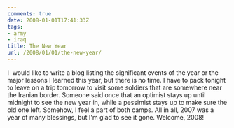 ```yaml
---
comments: true
date: 2008-01-01T17:41:33Z
tags:
- army
- iraq
title: The New Year
url: /2008/01/01/the-new-year/
---
```


<p>I  would like to write a blog listing the significant events of the year or the major lessons I learned this year, but there is no time. I have to pack tonight to leave on a trip tomorrow to visit some soldiers that are somewhere near the Iranian border. Someone said once that an optimist stays up until midnight to see the new year in, while a pessimist stays up to make sure the old one left. Somehow, I feel a part of both camps. All in all, 2007 was a year of many blessings, but I'm glad to see it gone. Welcome, 2008!</p>
